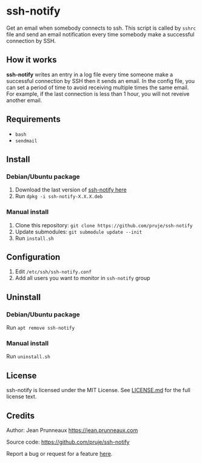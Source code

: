 # ssh-notify

Get an email when somebody connects to ssh.
This script is called by `sshrc` file and send an email notification every time
somebody make a successful connection by SSH.

## How it works
**ssh-notify** writes an entry in a log file every time someone make a successful
connection by SSH then it sends an email.
In the config file, you can set a period of time to avoid receiving multiple times the same email.
For example, if the last connection is less than 1 hour, you will not reveive another email.

## Requirements
- `bash`
- `sendmail`

## Install
### Debian/Ubuntu package
1. Download the last version of [ssh-notify here](https://github.com/pruje/ssh-notify/releases)
2. Run `dpkg -i ssh-notify-X.X.X.deb`

### Manual install
1. Clone this repository: `git clone https://github.com/pruje/ssh-notify`
2. Update submodules: `git submodule update --init`
3. Run `install.sh`

## Configuration
1. Edit `/etc/ssh/ssh-notify.conf`
2. Add all users you want to monitor in `ssh-notify` group

## Uninstall
### Debian/Ubuntu package
Run `apt remove ssh-notify`

### Manual install
Run `uninstall.sh`

## License
ssh-notify is licensed under the MIT License. See [LICENSE.md](LICENSE.md) for the full license text.

## Credits
Author: Jean Prunneaux https://jean.prunneaux.com

Source code: https://github.com/pruje/ssh-notify

Report a bug or request for a feature [here](https://github.com/pruje/ssh-notify/issues).
